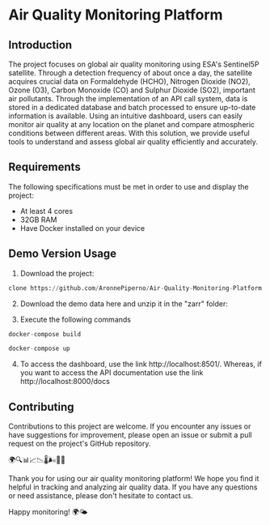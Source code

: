 # Air Quality Monitoring Platform

## Introduction

The project focuses on global air quality monitoring using ESA's Sentinel5P satellite. Through a detection frequency of about once a day, the satellite acquires crucial data on Formaldehyde (HCHO), Nitrogen Dioxide (NO2), Ozone (O3), Carbon Monoxide (CO) and Sulphur Dioxide (SO2), important air pollutants. Through the implementation of an API call system, data is stored in a dedicated database and batch processed to ensure up-to-date information is available. Using an intuitive dashboard, users can easily monitor air quality at any location on the planet and compare atmospheric conditions between different areas. With this solution, we provide useful tools to understand and assess global air quality efficiently and accurately.

## Requirements

The following specifications must be met in order to use and display the project:
- At least 4 cores
- 32GB RAM
- Have Docker installed on your device

## Demo Version Usage

1. Download the project:

```python
clone https://github.com/AronnePiperno/Air-Quality-Monitoring-Platform
   ```
2. Download the demo data here and unzip it in the "zarr" folder:

3. Execute the following commands

```python
docker-compose build
   ```
```python
docker-compose up
   ```

4. To access the dashboard, use the link http://localhost:8501/. Whereas, if you want to access the API documentation use the link http://localhost:8000/docs

## Contributing
Contributions to this project are welcome. If you encounter any issues or have suggestions for improvement, please open an issue or submit a pull request on the project's GitHub repository.

🌍🔍📊📈📉🌡️🌬️📡📅

Thank you for using our air quality monitoring platform! We hope you find it helpful in tracking and analyzing air quality data. If you have any questions or need assistance, please don't hesitate to contact us.

Happy monitoring! 🌍🌤️
